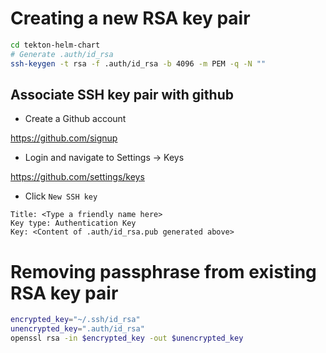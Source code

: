 # Creating a new RSA key pair

```bash
cd tekton-helm-chart
# Generate .auth/id_rsa 
ssh-keygen -t rsa -f .auth/id_rsa -b 4096 -m PEM -q -N ""
```

## Associate SSH key pair with github

- Create a Github account

https://github.com/signup

- Login and navigate to Settings -> Keys 

https://github.com/settings/keys

- Click `New SSH key`

```
Title: <Type a friendly name here>
Key type: Authentication Key
Key: <Content of .auth/id_rsa.pub generated above>
```

# Removing passphrase from existing RSA key pair

```bash
encrypted_key="~/.ssh/id_rsa"
unencrypted_key=".auth/id_rsa"
openssl rsa -in $encrypted_key -out $unencrypted_key
```